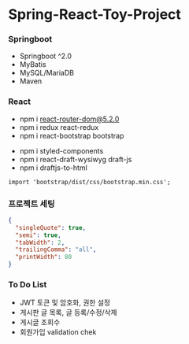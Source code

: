 # Spring-React-Toy-Project

### Springboot

- Springboot ^2.0
- MyBatis
- MySQL/MariaDB
- Maven
<!--
- Security
- OAuth2
  -->

### React

- npm i react-router-dom@5.2.0
- npm i redux react-redux
- npm i react-bootstrap bootstrap
<!--
- npm i react-summernote
- npm i jquery
  -->
- npm i styled-components
- npm i react-draft-wysiwyg draft-js
- npm i draftjs-to-html

```txt
import 'bootstrap/dist/css/bootstrap.min.css';
```

### 프로젝트 세팅

```json
{
  "singleQuote": true,
  "semi": true,
  "tabWidth": 2,
  "trailingComma": "all",
  "printWidth": 80
}
```

### To Do List

- JWT 토큰 및 암호화, 권한 설정
- 게시판 글 목록, 글 등록/수정/삭제
- 게시글 조회수
- 회원가입 validation chek

